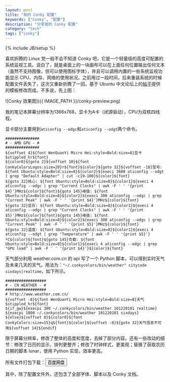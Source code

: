 ```yaml
---
layout: post
title: "我的 Conky 配置"
keywords: ["Conky", "配置"]
description: "分享我的 Conky 配置"
category: "tech"
tags: ["conky"]
---
```

{% include JB/setup %}

喜欢折腾的 Linux 党一般不会不知道 Conky 吧，它是一个轻量级的高度可配置的系统监视工具。说白了，就是桌面上的一块画布可以在上面任何位置输出任何文本（虽然不支持图像，但可以使用图标字体），并且可以调用内置的一些系统监视功能显示 CPU、内存、网络的使用状况。之前用过一段时间，后来重装系统的时候配置文件丢失了，这次又重新折腾了一回，基于 Ubuntu 中文论坛上的[帖子](http://forum.ubuntu.org.cn/viewtopic.php?t=313031)提供的模板修改而成。不多说，先上图：

![Conky 效果图]({{ IMAGE_PATH }}/conky-preview.png)

我的笔记本屏幕分辨率为1366x768，显卡为A卡（闭源驱动），CPU为双核四线程。

显卡部分主要用到`aticonfig --odgc`和`aticonfig --odgt`两个命令。

```
###############
# - AMD GPU - #
###############
${voffset 4}${font WenQuanYi Micro Hei:style=Bold:size=8}显卡 $stippled_hr${font}
${color0}${goto 2}${voffset 10}${font ConkyColorsLogos:size=20}r${font}${color}${goto 32}${voffset -18}型号: ${font Ubuntu:style=Bold:size=8}${color2}${execi 3600 aticonfig --odgt | grep "Default Adapter" | cut -c19-100}${color}${font}
${goto 32}核心: ${font Ubuntu:style=Bold:size=8}${color1}${execi 4 aticonfig --odgc | grep "Current Clocks" | awk -F ' ' '{print $4}'}MHz${color}${font}${goto 145}峰值: ${font Ubuntu:style=Bold:size=8}${color2}${execi 300 aticonfig --odgc | grep "Current Peak" | awk -F ' ' '{print $4}'}MHz${color}${font}
${goto 32}显存: ${font Ubuntu:style=Bold:size=8}${color1}${execi 4 aticonfig --odgc | grep "Current Clocks" | awk -F ' ' '{print $5}'}MHz${color}${font}${goto 145}峰值: ${font Ubuntu:style=Bold:size=8}${color2}${execi 300 aticonfig --odgc | grep "Current Peak" | awk -F ' ' '{print $5}'}MHz${color}${font}
${goto 32}温度: ${font Ubuntu:style=Bold:size=8}${color1}${execi 4 aticonfig --odgt | grep "Temperature" | awk -F ' ' '{print $5}'}ºC${color}${font}${goto 145}负载: ${font Ubuntu:style=Bold:size=8}${color1}${execi 4 aticonfig --odgc | grep "GPU load" | awk -F ' ' '{print $4}'}${color}${font}
```

天气部分利用 weather.com.cn 的 api 写了一个 Python 脚本，可以得到实时天气及未来几天的天气。用法为：`"~/.conkycolors/bin/weather" citycode sixdays|realtime`，如下所示。

```
##################
# - CN WEATHER - #
##################
# http://www.weather.com.cn/
${voffset -8}${font WenQuanYi Micro Hei:style=Bold:size=8}天气 $stippled_hr${font}
${if_gw}${execpi 300 ~/.conkycolors/bin/weather 101220101 realtime}
${execpi 1800 ~/.conkycolors/bin/weather 101220101 sixdays}
${else}${voffset 8}${color0}${font ConkyColors:size=15}q${font}${color}${voffset -8}${goto 32}天气信息不可用${voffset 14}${endif}
```

限于屏幕分辨率，修改了整体的高度和宽度，去掉了部分内容。还有一些改动的细节：修改了日历的显示，排列更整齐；修改了时钟样式，更美观；替换了获取农历日期的脚本 lunar，使用 Python 实现，效率更高。

所有文件打包下载：<a href="http://pan.baidu.com/s/1044a0" title="前往网盘下载"><button class="blue"><i class="icon-download"></i> 百度网盘</button></a>

其中，除了配置文件外，还包含了全部字体、脚本以及 Conky 文档。
